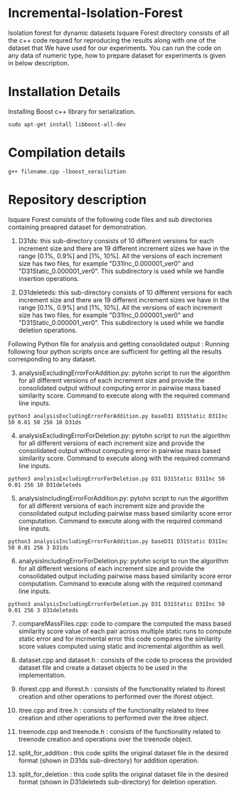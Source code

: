 # Incremental-Isolation-Forest
Isolation forest for dynamic datasets
Isquare Forest directory consists of all the c++ code requred for reproducing the results along with one of the dataset that We have used for our experiments. You can run the code on any data of numeric type, how to prepare dataset for experiments is given in below description.

# Installation Details
Installing Boost c++ library for serialization.
```
sudo apt-get install libboost-all-dev
```

# Compilation details
```
g++ filename.cpp -lboost_serailiztion
```
# Repository description
Isquare Forest consists of the following code files and sub directories containing preapred dataset for demonstration. 

1. D31ds: this sub-directory consists of 10 different versions for each increment size and there are 19 different increment sizes we have in the range [0.1%, 0.9%] and [1%, 10%]. All the versions of each increment size  has two files, for example  "D31Inc_0.000001_ver0" and "D31Static_0.000001_ver0". This subdirectory is used while we handle insertion operations.

2. D31deleteds: this sub-directory consists of 10 different versions for each increment size and there are 19 different increment sizes we have in the range [0.1%, 0.9%] and [1%, 10%]. All the versions of each increment size  has two files, for example  "D31Inc_0.000001_ver0" and "D31Static_0.000001_ver0". This subdirectory is used while we handle deletion operations.


Following Python file for analysis and getting consolidated output : Running following four python scripts once are sufficient for getting all the results corresponding to any dataset.
 
3. analysisExcludingErrorForAddition.py: pytohn script to run the algorithm for all different versions of each increment size and provide the consolidated output without computing error in pairwise mass based similarity score.
Command to execute along with the required command line inputs.
```
python3 analysisExcludingErrorForAddition.py baseD31 D31Static D31Inc 50 0.01 50 256 10 D31ds
```

4. analysisExcludingErrorForDeletion.py: pytohn script to run the algorithm for all different versions of each increment size and provide the consolidated output without computing error in pairwise mass based similarity score.
Command to execute along with the required command line inputs.
```
python3 analysisExcludingErrorForDeletion.py D31 D31Static D31Inc 50 0.01 256 10 D31deleteds
```

5. analysisIncludingErrorForAddition.py: pytohn script to run the algorithm for all different versions of each increment size and provide the consolidated output including pairwise mass based similarity score error computation.
Command to execute along with the required command line inputs.
```
python3 analysisIncludingErrorForAddition.py baseD31 D31Static D31Inc 50 0.01 256 3 D31ds
```

6. analysisIncludingErrorForDeletion.py: pytohn script to run the algorithm for all different versions of each increment size and provide the consolidated output including pairwise mass based similarity score error computation.
Command to execute along with the required command line inputs.
```
python3 analysisIncludingErrorForDeletion.py D31 D31Static D31Inc 50 0.01 256 3 D31deleteds
```

7. compareMassFiles.cpp: code to compare the computed the mass based similarity score value of each pair across multiple static runs to compute static error and for incrmental error this code compares the similarity score values computed using static and incremental algorithm as well.

8. dataset.cpp and dataset.h : consists of the code to process the provided dataset file and create a dataset objects to be used in the implementation.

9. iforest.cpp and iforest.h : consists of the functionality related to iforest creation and other operations to performed over the iforest object.

10. itree.cpp and itree.h : consists of the functionality related to itree creation and other operations to performed over the itree object. 

11. treenode.cpp and treenode.h : consists of the functionality related to treenode creation and operations over the treenode object.

12. split_for_addition : this code splits the original dataset file in the desired format (shown in D31ds sub-directory) for addition operation.

13. split_for_deletion : this code splits the original dataset file in the desired format (shown in D31deleteds sub-directory) for deletion operation.
